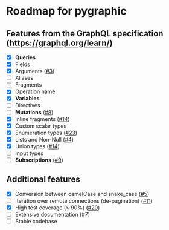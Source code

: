 # Roadmap for pygraphic

## Features from the GraphQL specification (https://graphql.org/learn/)

- [x] **Queries**
- [x] Fields
- [x] Arguments ([#3])
- [ ] Aliases
- [ ] Fragments
- [x] Operation name
- [x] **Variables**
- [ ] Directives
- [ ] **Mutations** ([#8])
- [x] Inline fragments ([#14])
- [x] Custom scalar types
- [x] Enumeration types ([#23])
- [x] Lists and Non-Null ([#4])
- [x] Union types ([#14])
- [ ] Input types
- [ ] **Subscriptions** ([#9])

## Additional features

- [x] Conversion between camelCase and snake_case ([#5])
- [ ] Iteration over remote connections (de-pagination) ([#11])
- [x] High test coverage (> 90%) ([#20])
- [ ] Extensive documentation ([#7])
- [ ] Stable codebase

[#3]: https://github.com/lonelyteapot/pygraphic/issues/3
[#4]: https://github.com/lonelyteapot/pygraphic/issues/4
[#5]: https://github.com/lonelyteapot/pygraphic/issues/5
[#7]: https://github.com/lonelyteapot/pygraphic/issues/7
[#8]: https://github.com/lonelyteapot/pygraphic/issues/8
[#9]: https://github.com/lonelyteapot/pygraphic/issues/9
[#11]: https://github.com/lonelyteapot/pygraphic/issues/11
[#14]: https://github.com/lonelyteapot/pygraphic/issues/14
[#20]: https://github.com/lonelyteapot/pygraphic/pull/20
[#23]: https://github.com/lonelyteapot/pygraphic/pull/23
